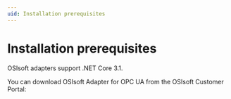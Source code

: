 ```yaml
---
uid: Installation prerequisites
---
```


# Installation prerequisites

OSIsoft adapters support .NET Core 3.1.

You can download OSIsoft Adapter for OPC UA from the OSIsoft Customer Portal: <insert Salesforce link here>
